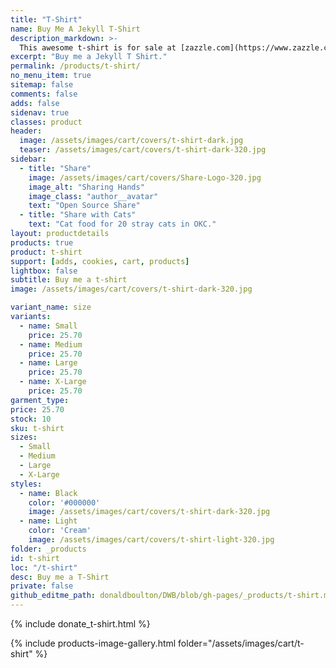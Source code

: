 ```yaml
---
title: "T-Shirt"
name: Buy Me A Jekyll T-Shirt
description_markdown: >-
  This awesome t-shirt is for sale at [zazzle.com](https://www.zazzle.com/jekyll_t_shirt-235672519224817294). I would really like to have it, but I do not allow myself to spent this much on a single t-shirt. Will you buy me one?
excerpt: "Buy me a Jekyll T Shirt."
permalink: /products/t-shirt/
no_menu_item: true
sitemap: false
comments: false
adds: false
sidenav: true
classes: product
header:
  image: /assets/images/cart/covers/t-shirt-dark.jpg
  teaser: /assets/images/cart/covers/t-shirt-dark-320.jpg
sidebar:
  - title: "Share"
    image: /assets/images/cart/covers/Share-Logo-320.jpg
    image_alt: "Sharing Hands"
    image_class: "author__avatar"
    text: "Open Source Share"
  - title: "Share with Cats"
    text: "Cat food for 20 stray cats in OKC."
layout: productdetails
products: true
product: t-shirt
support: [adds, cookies, cart, products]
lightbox: false
subtitle: Buy me a t-shirt
image: /assets/images/cart/covers/t-shirt-dark-320.jpg

variant_name: size
variants:
  - name: Small
    price: 25.70
  - name: Medium
    price: 25.70
  - name: Large
    price: 25.70
  - name: X-Large
    price: 25.70
garment_type:    
price: 25.70
stock: 10
sku: t-shirt
sizes:
  - Small
  - Medium
  - Large
  - X-Large
styles:
  - name: Black
    color: '#000000'
    image: /assets/images/cart/covers/t-shirt-dark-320.jpg
  - name: Light
    color: 'Cream'
    image: /assets/images/cart/covers/t-shirt-light-320.jpg
folder: _products
id: t-shirt
loc: "/t-shirt"
desc: Buy me a T-Shirt
private: false
github_editme_path: donaldboulton/DWB/blob/gh-pages/_products/t-shirt.md
---
```


{% include donate_t-shirt.html %}

{% include products-image-gallery.html folder="/assets/images/cart/t-shirt" %}
